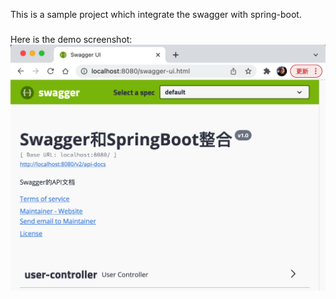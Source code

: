This is a sample project which integrate the swagger with spring-boot.

###
Here is the demo screenshot:
![Alt Text](./file/swagger.png)